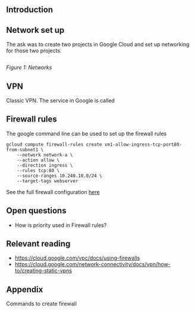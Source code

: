 
## Introduction

## Network set up

The ask was to create two projects in Google Cloud and set up networking for those two projects. 

```
```
_Figure 1: Networks_

## VPN 

Classic VPN. The service in Google is called 

## Firewall rules

The google command line can be used to set up the firewall rules

```
gcloud compute firewall-rules create vm1-allow-ingress-tcp-port80-from-subnet1 \
    --network network-a \
    --action allow \
    --direction ingress \
    --rules tcp:80 \
    --source-ranges 10.240.10.0/24 \
    --target-tags webserver
```

See the full firewall configuration [here](gcloud/firewall.sh)

## Open questions 
- How is priority used in Firewall rules? 

## Relevant reading
- https://cloud.google.com/vpc/docs/using-firewalls
- https://cloud.google.com/network-connectivity/docs/vpn/how-to/creating-static-vpns

## Appendix

Commands to create firewall 